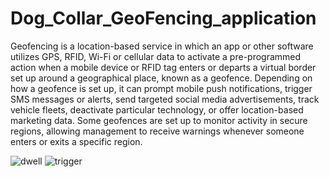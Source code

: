 # Dog_Collar_GeoFencing_application

Geofencing is a location-based service in which an app or other software utilizes GPS, RFID,
Wi-Fi or cellular data to activate a pre-programmed action when a mobile device or RFID tag
enters or departs a virtual border set up around a geographical place, known as a geofence.
Depending on how a geofence is set up, it can prompt mobile push notifications, trigger SMS
messages or alerts, send targeted social media advertisements, track vehicle fleets, deactivate
particular technology, or offer location-based marketing data. Some geofences are set up to
monitor activity in secure regions, allowing management to receive warnings whenever
someone enters or exits a specific region.


![dwell](https://github.com/shagunslokre/Dog_Collar_application/assets/43886895/ab775f38-0b67-4f8e-89ee-6b5f4aa37cfc)
![trigger](https://github.com/shagunslokre/Dog_Collar_application/assets/43886895/0e34595e-6371-44eb-ad7d-bdb64cd60bda)

